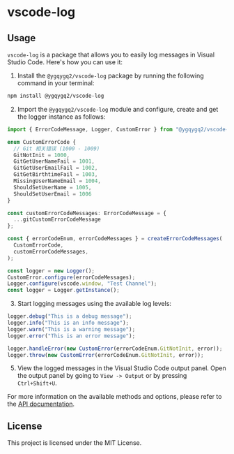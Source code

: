 # vscode-log

## Usage

`vscode-log` is a package that allows you to easily log messages in Visual Studio Code. Here's how you can use it:

1. Install the `@ygqygq2/vscode-log` package by running the following command in your terminal:

```bash
npm install @ygqygq2/vscode-log
```

2. Import the `@ygqygq2/vscode-log` module and configure, create and get the logger instance as follows:

```javascript
import { ErrorCodeMessage, Logger, CustomError } from "@ygqygq2/vscode-log";

enum CustomErrorCode {
  // Git 相关错误 (1000 - 1009)
  GitNotInit = 1000,
  GitGetUserNameFail = 1001,
  GitGetUserEmailFail = 1002,
  GitGetBirthtimeFail = 1003,
  MissingUserNameEmail = 1004,
  ShouldSetUserName = 1005,
  ShouldSetUserEmail = 1006
}

const customErrorCodeMessages: ErrorCodeMessage = {
  ...gitCustomErrorCodeMessage
};

const { errorCodeEnum, errorCodeMessages } = createErrorCodeMessages(
  CustomErrorCode,
  customErrorCodeMessages,
);

const logger = new Logger();
CustomError.configure(errorCodeMessages);
Logger.configure(vscode.window, "Test Channel");
const logger = Logger.getInstance();
```

3. Start logging messages using the available log levels:

```javascript
logger.debug("This is a debug message");
logger.info("This is an info message");
logger.warn("This is a warning message");
logger.error("This is an error message");

logger.handleError(new CustomError(errorCodeEnum.GitNotInit, error));
logger.throw(new CustomError(errorCodeEnum.GitNotInit, error));
```

5. View the logged messages in the Visual Studio Code output panel. Open the output panel by going to `View -> Output` or by pressing `Ctrl+Shift+U`.

For more information on the available methods and options, please refer to the [API documentation](https://github.com/ygqygq2/npm-packages/tree/main/packages/vscode-log/docs).

## License

This project is licensed under the MIT License.
